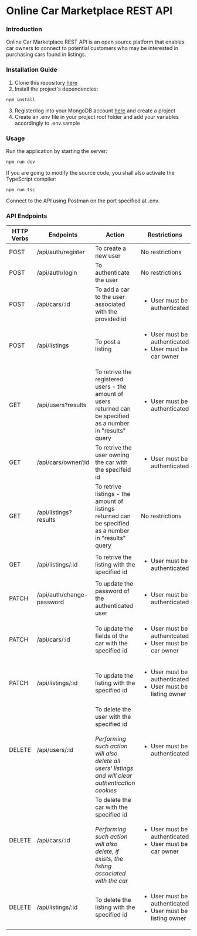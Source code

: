 # Online Car Marketplace REST API

### Introduction

Online Car Marketplace REST API is an open source platform that enables car owners to connect to potential customers who may be interested in purchasing cars found in listings.

### Installation Guide

1. Clone this repository [here](https://github.com/marcopagotto/online-car-marketplace-REST-API.git)
2. Install the project's dependencies:

```
npm install
```

3. Register/log into your MongoDB account [here](https://account.mongodb.com/account/login) and create a project
4. Create an .env file in your project root folder and add your variables accordingly to .env.sample

### Usage

Run the application by starting the server:

```
npm run dev
```

If you are going to modify the source code, you shall also activate the TypeScript compiler:

```
npm run tsc
```

Connect to the API using Postman on the port specified at .env.

### API Endpoints

| HTTP Verbs | Endpoints           | Action                                                                                                         | Restrictions                                                                                    |
| ---------- | ------------------- | -------------------------------------------------------------------------------------------------------------- | ----------------------------------------------------------------------------------------------- |
| POST       | /api/auth/register  | To create a new user                                                                                           | No restrictions                                                                                 |
| POST       | /api/auth/login     | To authenticate the user                                                                                       | No restrictions                                                                                 |
| POST       | /api/cars/:id       | To add a car to the user associated with the provided id                                                       | <ul><li>User must be authenticated<ul>                            |
| POST       | /api/listings       | To post a listing                                                                                              | <ul><li>User must be authenticated <li>User must be car owner<ul> |
| GET        | /api/users?results  | To retrive the registered users - the amount of users returned can be specified as a number in "results" query | <ul><li>User must be authenticated<ul>                                                          |
| GET        | /api/cars/owner/:id | To retrive the user owning the car with the specifeid id                                                       | <ul><li>User must be authenticated<ul>                                                          |
| GET        | /api/listings?results       | To retrive listings - the amount of listings returned can be specified as a number in "results" query                                                                     | No restrictions                                                                                 |
| GET | /api/listings/:id | To retrive the listing with the specified id | <ul><li>User must be authenticated</ul>
| PATCH | /api/auth/change-password | To update the password of the authenticated user | <ul><li>User must be authenticated</ul>
| PATCH | /api/cars/:id | To update the fields of the car with the specified id | <ul><li>User must be authenitcated<li>User must be car owner</ul>
| PATCH | /api/listings/:id | To update the listing with the specified id | <ul><li>User must be authenticated<li>User must be listing owner</ul>
| DELETE     | /api/users/:id      | To delete the user with the specified id </br></br> <em>Performing such action will also delete all users' listings and will clear authentication cookies</em>                                                            | <ul><li>User must be authenticated </ul>                           |
DELETE | /api/cars/:id | To delete the car with the specified id </br></br> <em>Performing such action will also delete, if exists, the listing associated with the car</em> | <ul><li>User must be authenticated <li> User must be car owner</ul> |
DELETE | /api/listings/:id | To delete the listing with the specified id | <ul><li>User must be authenticated<li>User must be listing owner</ul> |
